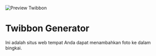 ![Preview Twibbon](/public/preview.png)

# Twibbon Generator

Ini adalah situs web tempat Anda dapat menambahkan foto ke dalam bingkai.
